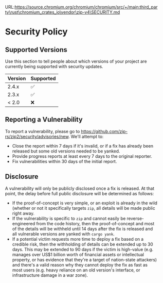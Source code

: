URL:https://source.chromium.org/chromium/chromium/src/+/main:third_party\rust\chromium_crates_io\vendor\zip-v4\SECURITY.md
# Security Policy

## Supported Versions

Use this section to tell people about which versions of your project are
currently being supported with security updates.

| Version | Supported          |
| ------- | ------------------ |
| 2.4.x   | :white_check_mark: |
| 2.3.x   | :white_check_mark: |
| < 2.0   | :x:                |

## Reporting a Vulnerability

To report a vulnerability, please go to https://github.com/zip-rs/zip2/security/advisories/new. We'll attempt to:

* Close the report within 7 days if it's invalid, or if a fix has already been released but some old versions needed to be yanked.
* Provide progress reports at least every 7 days to the original reporter.
* Fix vulnerabilities within 30 days of the initial report.

## Disclosure

A vulnerability will only be publicly disclosed once a fix is released. At that point, the delay before full public disclosure
will be determined as follows:

* If the proof-of-concept is very simple, or an exploit is already in the wild (whether or not it specifically targets `zip`,
  all details will be made public right away.
* If the vulnerability is specific to `zip` and cannot easily be reverse-engineered from the code history, then the
  proof-of-concept and most of the details will be withheld until 14 days after the fix is released and all vulnerable
  versions are yanked with `cargo yank`.
* If a potential victim requests more time to deploy a fix based on a credible risk, then the withholding of details can
  be extended up to 30 days. This may be extended to 90 days if the victim is high-value (e.g. manages over US$1 billion
  worth of financial assets or intellectual property, or has evidence that they're a target of nation-state attackers)
  and there's a valid reason why they cannot deploy the fix as fast as most users (e.g. heavy reliance on an old version's
  interface, or infrastructure damage in a war zone).

